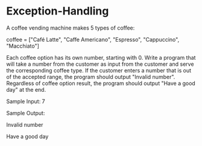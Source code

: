 # Exception-Handling

A coffee vending machine makes 5 types of coffee:

coffee = ["Café Latte", "Caffe Americano", "Espresso", "Cappuccino", "Macchiato"] 

Each coffee option has its own number, starting with 0. Write a program that  will take a number from the customer as input from the customer and serve the corresponding coffee type. If the customer enters a number that is out of the accepted range, the program should output "Invalid number". Regardless of coffee option result, the program should output "Have a good day" at the end.

Sample Input:
7

Sample Output:

Invalid number

Have a good day
